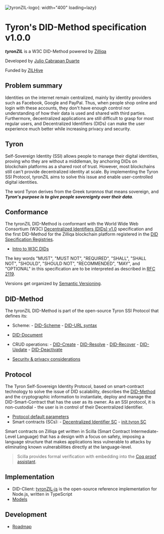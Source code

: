 ![tyronZIL-logo](./tyronzil-logo.png){: width="400" loading=lazy}

# Tyron's DID-Method specification v1.0.0

***tyronZIL*** is a W3C DID-Method powered by [Zilliqa](https://zilliqa.com)

Developed by [Julio Cabrapan Duarte](https://github.com/julio-cabdu)

Funded by [ZILHive](https://zilhive.org/)

## Problem summary

Identities on the internet remain centralized, mainly by identity providers such as Facebook, Google and PayPal. Thus, when people shop online and login with these accounts, they don't have enough control nor understanding of how their data is used and shared with third parties. Furthermore, decentralized applications are still difficult to grasp for most regular users, and Decentralized Identifiers (DIDs) can make the user experience much better while increasing privacy and security.

## Tyron

Self-Sovereign Identity (SSI) allows people to manage their digital identities, proving who they are without a middleman, by anchoring DIDs on blockchain platforms as a shared root of trust. However, most blockchains still can't provide decentralized identity at scale. By implementing the Tyron SSI Protocol, tyronZIL aims to solve this issue and enable user-controlled digital identities.

The word Tyron derives from the Greek *turannos* that means sovereign, and ***Tyron's purpose is to give people sovereignty over their data***.

## Conformance

The tyronZIL DID-Method is conformant with the World Wide Web Consortium (W3C) [Decentralized Identifiers (DIDs) v1.0](https://w3c.github.io/did-core/) specification and the first DID-Method for the Zilliqa blockchain platform registered in the [DID Specification Registries](https://w3c.github.io/did-spec-registries/).

- [Intro to W3C DIDs](./W3C-dids.md)

The key words "MUST", "MUST NOT", "REQUIRED", "SHALL", "SHALL NOT", "SHOULD", "SHOULD NOT", "RECOMMENDED", "MAY", and "OPTIONAL" in this specification are to be interpreted as described in [RFC 2119](https://tools.ietf.org/html/rfc2119).

Versions get organized by [Semantic Versioning](https://semver.org/).

## DID-Method

The tyronZIL DID-Method is part of the open-source Tyron SSI Protocol that defines its:

- Scheme:
      - [DID-Scheme](./scheme/did-scheme.md)
      - [DID-URL syntax](./scheme/did-url-syntax.md)

- [DID-Document](./did-document.md)

- CRUD operations:
      - [DID-Create](./CRUD-operations/did-create.md)
      - [DID-Resolve](./CRUD-operations/did-resolve.md)
      - [DID-Recover](./CRUD-operations/did-recover.md)
      - [DID-Update](./CRUD-operations/did-update.md)
      - [DID-Deactivate](./CRUD-operations/did-deactivate.md)

- [Security & privacy considerations](./security-privacy.md)


## Protocol

The Tyron Self-Sovereign Identity Protocol, based on smart-contract technology to solve the issue of DID scalability, describes the [DID-Method](#did-method) and the cryptographic information to instantiate, deploy and manage the DID-Smart-Contract that has the user as its owner. As an SSI protocol, it is non-custodial - the user is in control of their Decentralized Identifier.

- [Protocol default parameters](./protocol-parameters.md)
- Smart contracts (SCs):
      - [Decentralized Identifier SC](./smart-contracts/DID-SC.md)
      - [init.tyron SC](./smart-contracts/init.tyron.md)

Smart contracts on Zilliqa get written in Scilla (Smart Contract Intermediate-Level Language) that has a design with a focus on safety, imposing a language structure that makes applications less vulnerable to attacks by eliminating known vulnerabilities directly at the language-level.

> Scilla provides formal verification with embedding into the [Coq proof assistant](https://coq.inria.fr/).

## Implementation

- DID-Client: [tyronZIL-js](https://github.com/julio-cabdu/tyronZIL-js) is the open-source reference implementation for Node.js, written in TypeScript
- [Models](./implementation/models.md)

## Development

- [Roadmap](./roadmap.md)